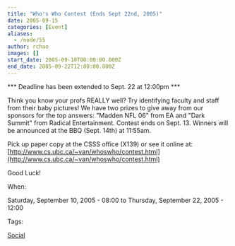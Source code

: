```yaml
---
title: "Who's Who Contest (Ends Sept 22nd, 2005)"
date: 2005-09-15
categories: [Event]
aliases:
  - /node/55
author: rchao
images: []
start_date: 2005-09-10T08:00:00.000Z
end_date: 2005-09-22T12:00:00.000Z
---
```


\*\*\* Deadline has been extended to Sept. 22 at 12:00pm \*\*\*

Think you know your profs REALLY well? Try identifying faculty and staff from their baby pictures! We have two prizes to give away from our sponsors for the top answers: "Madden NFL 06" from EA and "Dark Summit" from Radical Entertainment. Contest ends on Sept. 13. Winners will be announced at the BBQ (Sept. 14th) at 11:55am.

Pick up paper copy at the CSSS office (X139) or see it online at:
[http://www.cs.ubc.ca/~van/whoswho/contest.html](http://www.cs.ubc.ca/~van/whoswho/contest.html)

Good Luck!

When: 

Saturday, September 10, 2005 - 08:00 to Thursday, September 22, 2005 - 12:00

Tags: 

[Social](/social)
